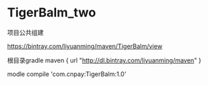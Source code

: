 # TigerBalm_two
项目公共组建


https://bintray.com/liyuanming/maven/TigerBalm/view

根目录gradle
maven {
            url  "http://dl.bintray.com/liyuanming/maven"
}

modle
compile 'com.cnpay:TigerBalm:1.0'
